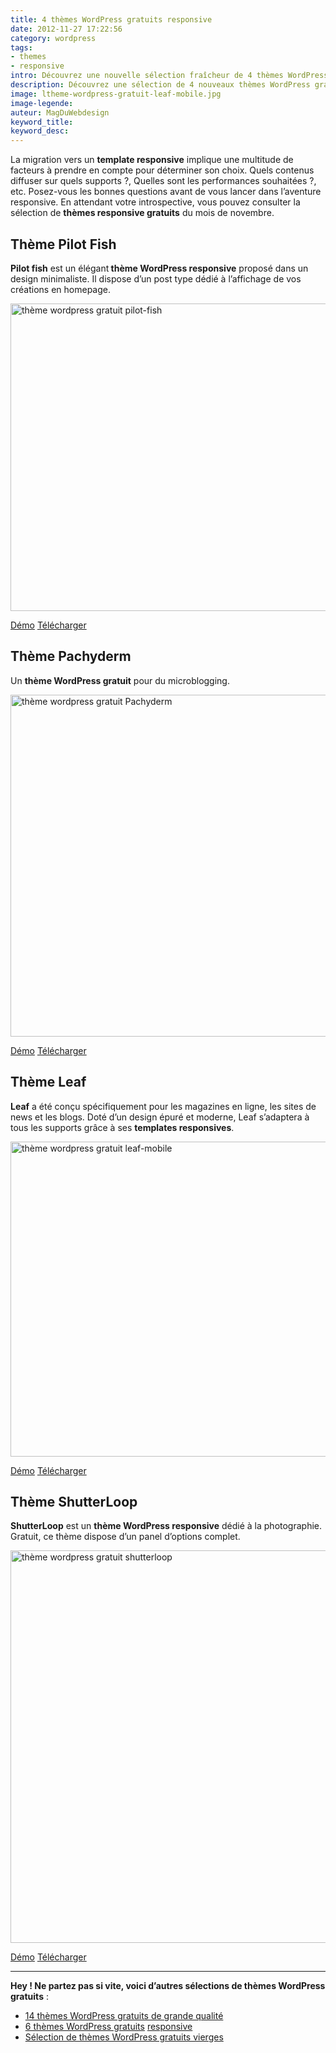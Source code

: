 ```yaml
---
title: 4 thèmes WordPress gratuits responsive
date: 2012-11-27 17:22:56
category: wordpress
tags: 
- themes
- responsive
intro: Découvrez une nouvelle sélection fraîcheur de 4 thèmes WordPress gratuits en responsive.
description: Découvrez une sélection de 4 nouveaux thèmes WordPress gratuits en responsive.
image: ltheme-wordpress-gratuit-leaf-mobile.jpg
image-legende:
auteur: MagDuWebdesign
keyword_title:
keyword_desc:
---
```


<p>La migration vers un <strong>template responsive</strong> implique une multitude de facteurs à prendre en compte pour déterminer son choix. Quels contenus diffuser sur quels supports ?, Quelles sont les performances souhaitées ?, etc. Posez-vous les bonnes questions avant de vous lancer dans l’aventure responsive. En attendant votre introspective, vous pouvez consulter la sélection de <strong>thèmes responsive gratuits</strong> du mois de novembre.</p>
<h2>Thème Pilot Fish</h2>
<p><strong>Pilot fish</strong> est un élégant<strong> thème WordPress responsive</strong> proposé dans un design minimaliste. Il dispose d’un post type dédié à l’affichage de vos créations en homepage.</p>
<p><a title="Thème Pilot Fish" href="http://wp-themes.com/pilot-fish" rel="attachment wp-att-2224" target="_blank"><img title="thème wordpress gratuit pilot-fish" src="https://s3-eu-west-1.amazonaws.com/mdw-images/large/theme-wordpress-gratuit-pilot-fish.jpg" alt="thème wordpress gratuit pilot-fish" width="555" height="492"></a></p>
<a class="button secondary radius" href="http://wp-themes.com/pilot-fish/" target="_blank">Démo</a>
<a class="button primary radius" href="http://wordpress.org/extend/themes/pilot-fish" target="_blank">Télécharger</a>
<h2>Thème Pachyderm</h2>
<p>Un <strong>thème WordPress gratuit</strong> pour du microblogging.</p>
<p><a title="Thème Pachyderm" href="http://wp-themes.com/pachyderm/" rel="attachment wp-att-2223" target="_blank"><img title="thème wordpress gratuit Pachyderm" src="https://s3-eu-west-1.amazonaws.com/mdw-images/large/theme-wordpress-gratuit-Pachyderm.jpg" alt="thème wordpress gratuit Pachyderm" width="555" height="547"></a></p>
<a class="button secondary radius" href="http://wp-themes.com/pachyderm/" target="_blank">Démo</a>
<a class="button primary radius" href="http://wordpress.org/extend/themes/pachyderm" target="_blank">Télécharger</a>
<h2>Thème Leaf</h2>
<p><strong>Leaf</strong>&nbsp;a été conçu spécifiquement pour les magazines en ligne, les sites de news et les blogs. Doté d’un design épuré et moderne, Leaf s’adaptera à tous les supports grâce à ses&nbsp;<strong>templates responsives</strong>.</p>
<p><a title="Thème Leaf" href="http://demo.fatboythemes.com/" rel="attachment wp-att-2222" target="_blank"><img title="thème wordpress gratuit leaf-mobile" src="https://s3-eu-west-1.amazonaws.com/mdw-images/large/ltheme-wordpress-gratuit-leaf-mobile.jpg" alt="thème wordpress gratuit leaf-mobile" width="555" height="504"></a></p>
<a class="button secondary radius" href="http://demo.fatboythemes.com/" target="_blank">Démo</a>
<a class="button primary radius" href="http://fatboythemes.com/themes/leaf/" target="_blank">Télécharger</a>
<h2>Thème&nbsp;ShutterLoop</h2>
<p><strong>ShutterLoop</strong> est un <strong>thème WordPress responsive</strong> dédié à la photographie. Gratuit, ce thème dispose d’un panel d’options complet.</p>
<p><a title="Thème ShutterLoop" href="http://demo.responsivedeck.com/shutterloop/" rel="attachment wp-att-2225" target="_blank"><img title="thème wordpress gratuit shutterloop" src="https://s3-eu-west-1.amazonaws.com/mdw-images/large/theme-wordpress-gratuit-shutterloop.jpg" alt="thème wordpress gratuit shutterloop" width="555" height="628"></a></p>
<a class="button secondary radius" href="http://demo.responsivedeck.com/shutterloop/" target="_blank">Démo</a>
<a class="button primary radius" href="http://responsivedeck.com/2012/10/shutterloop/" target="_blank">Télécharger</a>
<hr>
<p><strong>Hey ! Ne partez pas si vite, voici d’autres sélections de thèmes WordPress gratuits</strong> :</p>
<ul>
<li><a title="14 thèmes gratuits de grande qualité pour WordPress" href="http://magazineduwebdesign.com/themes-wordpress-gratuits-de-grande-qualite">14 thèmes WordPress gratuits de grande qualité</a></li>
<li><a title="6 Thèmes WordPress gratuits en responsive" href="http://magazineduwebdesign.com/themes-wordpress-gratuits-responsive" target="_blank">6 thèmes WordPress gratuits</a>&nbsp;<a title="6 Thèmes WordPress gratuits en responsive" href="http://magazineduwebdesign.com/themes-wordpress-gratuits-responsive" target="_blank">responsive</a></li>
<li><a title="Sélection de frameworks WordPress et thèmes WordPress vierges" href="http://magazineduwebdesign.com/frameworks-wordpress-et-themes-wordpress-vierges">Sélection de&nbsp;thèmes WordPress gratuits vierges</a></li>
</ul>